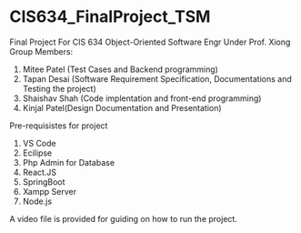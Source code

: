 # CIS634_FinalProject_TSM
Final Project For CIS 634 Object-Oriented Software Engr Under Prof. Xiong
Group  Members:
1. Mitee Patel (Test Cases and Backend programming)
2. Tapan Desai (Software Requirement Specification, Documentations and Testing the project)
3. Shaishav Shah (Code implentation and front-end programming)
4. Kinjal Patel(Design Documentation and Presentation)

Pre-requisistes for project
1. VS Code
2. Ecilipse
3. Php Admin for Database
4. React.JS
5. SpringBoot
6. Xampp Server
7. Node.js

A video file is provided for guiding on how to run the project.
